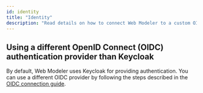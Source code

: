 ```yaml
---
id: identity
title: "Identity"
description: "Read details on how to connect Web Modeler to a custom OIDC provider."
---
```


## Using a different OpenID Connect (OIDC) authentication provider than Keycloak

By default, Web Modeler uses Keycloak for providing authentication.
You can use a different OIDC provider by following the steps described in the [OIDC connection guide](/self-managed/deployment/helm/configure/connect-to-an-oidc-provider.md).

